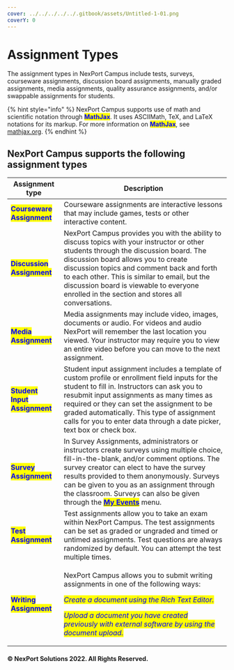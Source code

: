 ```yaml
---
cover: ../../../../../.gitbook/assets/Untitled-1-01.png
coverY: 0
---
```


# Assignment Types

The assignment types in NexPort Campus include tests, surveys, courseware assignments, discussion board assignments, manually graded assignments, media assignments, quality assurance assignments, and/or swappable assignments for students.

{% hint style="info" %}
NexPort Campus supports use of math and scientific notation through <mark style="color:blue;">**MathJax**</mark>. It uses ASCIIMath, TeX, and LaTeX notations for its markup. For more information on <mark style="color:blue;">**MathJax**</mark>, see [mathjax.org](https://www.mathjax.org/).
{% endhint %}

## NexPort Campus supports the following assignment types

&#x20;

| Assignment type                                               | Description                                                                                                                                                                                                                                                                                                                                                                                                                 |
| ------------------------------------------------------------- | --------------------------------------------------------------------------------------------------------------------------------------------------------------------------------------------------------------------------------------------------------------------------------------------------------------------------------------------------------------------------------------------------------------------------- |
| <mark style="color:blue;">**Courseware Assignment**</mark>    | Courseware assignments are interactive lessons that may include games, tests or other interactive content.                                                                                                                                                                                                                                                                                                                  |
| <mark style="color:blue;">**Discussion Assignment**</mark>    | NexPort Campus provides you with the ability to discuss topics with your instructor or other students through the discussion board. The discussion board allows you to create discussion topics and comment back and forth to each other. This is similar to email, but the discussion board is viewable to everyone enrolled in the section and stores all conversations.                                                  |
| <mark style="color:blue;">**Media Assignment**</mark>         | Media assignments may include video, images, documents or audio. For videos and audio NexPort will remember the last location you viewed. Your instructor may require you to view an entire video before you can move to the next assignment.                                                                                                                                                                               |
| <mark style="color:blue;">**Student Input Assignment**</mark> | Student input assignment includes a template of custom profile or enrollment field inputs for the student to fill in. Instructors can ask you to resubmit input assignments as many times as required or they can set the assignment to be graded automatically. This type of assignment calls for you to enter data through a date picker, text box or check box.                                                          |
| <mark style="color:blue;">**Survey Assignment**</mark>        | In Survey Assignments, administrators or instructors create surveys using multiple choice, fill-in-the-blank, and/or comment options. The survey creator can elect to have the survey results provided to them anonymously. Surveys can be given to you as an assignment through the classroom. Surveys can also be given through the [<mark style="color:blue;">**My Events**</mark>](../../../my-events-student.md) menu. |
| <mark style="color:blue;">**Test Assignment**</mark>          | Test assignments allow you to take an exam within NexPort Campus. The test assignments can be set as graded or ungraded and timed or untimed assignments. Test questions are always randomized by default. You can attempt the test multiple times.                                                                                                                                                                         |
| <mark style="color:blue;">**Writing Assignment**</mark>       | <p>NexPort Campus allows you to submit writing assignments in one of the following ways:</p><p></p><p><em><mark style="color:blue;">Create a document using the Rich Text Editor.</mark></em></p><p><em><mark style="color:blue;"></mark></em></p><p><em><mark style="color:blue;">Upload a document you have created previously with external software by using the document upload.</mark></em></p>                       |

#### &#x20;© NexPort Solutions 2022. All Rights Reserved.
